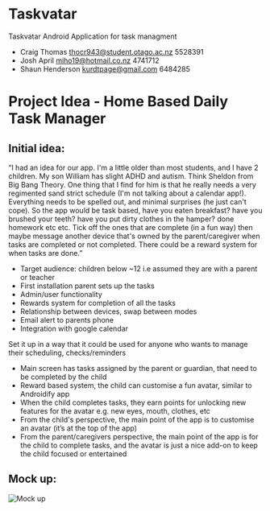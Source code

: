 # Taskvatar
Taskvatar Android Application for task managment

* Craig Thomas thocr943@student.otago.ac.nz 5528391
* Josh April miho19@hotmail.co.nz 4741712
* Shaun Henderson kurdtpage@gmail.com 6484285

# Project Idea - Home Based Daily Task Manager
## Initial idea:
“I had an idea for our app. I'm a little older than most students, and I have 2 children. My son William has slight ADHD and autism. Think Sheldon from Big Bang Theory. One thing that I find for him is that he really needs a very regimented sand strict schedule (I'm not talking about a calendar app!). Everything needs to be spelled out, and minimal surprises (he just can't cope). So the app would be task based, have you eaten breakfast? have you brushed your teeth? have you put dirty clothes in the hamper? done homework etc etc. Tick off the ones that are complete (in a fun way) then maybe message another device that's owned by the parent/caregiver when tasks are completed or not completed. There could be a reward system for when tasks are done.”

* Target audience: children below ~12 i.e assumed they are with a parent or teacher
* First installation parent sets up the tasks
* Admin/user functionality
* Rewards system for completion of all the tasks
* Relationship between devices, swap  between modes
* Email alert to parents phone
* Integration with google calendar

Set it up in a way that it could be used for anyone who wants to manage their scheduling, checks/reminders

* Main screen has tasks assigned by the parent or guardian, that need to be completed by the child
* Reward based system, the child can customise a fun avatar, similar to Androidify app
* When the child completes tasks, they earn points for unlocking new features for the avatar e.g. new eyes, mouth, clothes, etc
* From the child's perspective, the main point of the app is to customise an avatar (it’s at the top of the app)
* From the parent/caregivers perspective, the main point of the app is for the child to complete tasks, and the avatar is just a nice add-on to keep the child focused or entertained

## Mock up:
![Mock up](https://github.com/OwlNavi/Taskvatar/blob/master/mockup.png)
